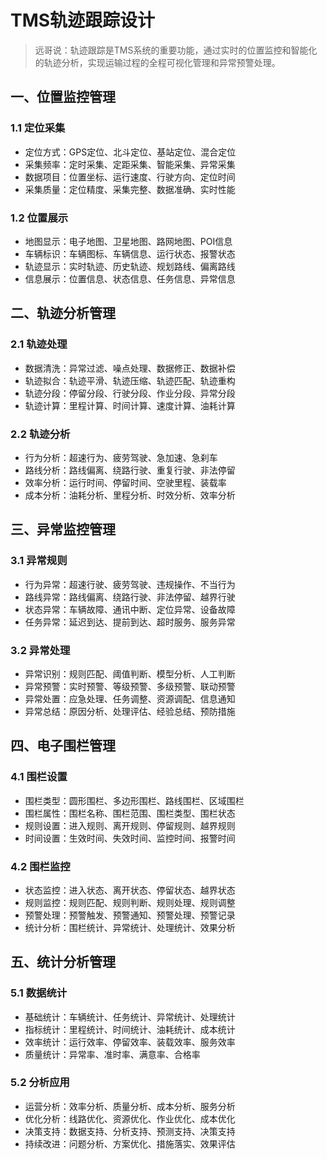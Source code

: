 # TMS轨迹跟踪设计

> 远哥说：轨迹跟踪是TMS系统的重要功能，通过实时的位置监控和智能化的轨迹分析，实现运输过程的全程可视化管理和异常预警处理。

## 一、位置监控管理

### 1.1 定位采集
- 定位方式：GPS定位、北斗定位、基站定位、混合定位
- 采集频率：定时采集、定距采集、智能采集、异常采集
- 数据项目：位置坐标、运行速度、行驶方向、定位时间
- 采集质量：定位精度、采集完整、数据准确、实时性能

### 1.2 位置展示
- 地图显示：电子地图、卫星地图、路网地图、POI信息
- 车辆标识：车辆图标、车辆信息、运行状态、报警状态
- 轨迹显示：实时轨迹、历史轨迹、规划路线、偏离路线
- 信息展示：位置信息、状态信息、任务信息、异常信息

## 二、轨迹分析管理

### 2.1 轨迹处理
- 数据清洗：异常过滤、噪点处理、数据修正、数据补偿
- 轨迹拟合：轨迹平滑、轨迹压缩、轨迹匹配、轨迹重构
- 轨迹分段：停留分段、行驶分段、作业分段、异常分段
- 轨迹计算：里程计算、时间计算、速度计算、油耗计算

### 2.2 轨迹分析
- 行为分析：超速行为、疲劳驾驶、急加速、急刹车
- 路线分析：路线偏离、绕路行驶、重复行驶、非法停留
- 效率分析：运行时间、停留时间、空驶里程、装载率
- 成本分析：油耗分析、里程分析、时效分析、效率分析

## 三、异常监控管理

### 3.1 异常规则
- 行为异常：超速行驶、疲劳驾驶、违规操作、不当行为
- 路线异常：路线偏离、绕路行驶、非法停留、越界行驶
- 状态异常：车辆故障、通讯中断、定位异常、设备故障
- 任务异常：延迟到达、提前到达、超时服务、服务异常

### 3.2 异常处理
- 异常识别：规则匹配、阈值判断、模型分析、人工判断
- 异常预警：实时预警、等级预警、多级预警、联动预警
- 异常处置：应急处理、任务调整、资源调配、信息通知
- 异常总结：原因分析、处理评估、经验总结、预防措施

## 四、电子围栏管理

### 4.1 围栏设置
- 围栏类型：圆形围栏、多边形围栏、路线围栏、区域围栏
- 围栏属性：围栏名称、围栏范围、围栏类型、围栏状态
- 规则设置：进入规则、离开规则、停留规则、越界规则
- 时间设置：生效时间、失效时间、监控时间、报警时间

### 4.2 围栏监控
- 状态监控：进入状态、离开状态、停留状态、越界状态
- 规则监控：规则匹配、规则判断、规则处理、规则调整
- 预警处理：预警触发、预警通知、预警处理、预警记录
- 统计分析：围栏统计、异常统计、处理统计、效果分析

## 五、统计分析管理

### 5.1 数据统计
- 基础统计：车辆统计、任务统计、异常统计、处理统计
- 指标统计：里程统计、时间统计、油耗统计、成本统计
- 效率统计：运行效率、停留效率、装载效率、服务效率
- 质量统计：异常率、准时率、满意率、合格率

### 5.2 分析应用
- 运营分析：效率分析、质量分析、成本分析、服务分析
- 优化分析：线路优化、资源优化、作业优化、成本优化
- 决策支持：数据支持、分析支持、预测支持、决策支持
- 持续改进：问题分析、方案优化、措施落实、效果评估